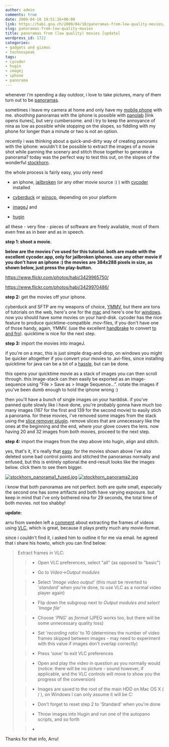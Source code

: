 ```yaml
---
author: admin
comments: true
date: 2009-04-10 19:51:26+00:00
link: https://habi.gna.ch/2009/04/10/panoramas-from-low-quality-movies/
slug: panoramas-from-low-quality-movies
title: panoramas from (low quality) movies [update]
wordpress_id: 1722
categories:
- gadgets and gizmos
- technospeak
tags:
- cycoder
- hugin
- imagej
- iphone
- panorama
---
```


whenever i'm spending a day outdoor, i love to take pictures, many of them turn out to be [panoramas](https://www.flickr.com/photos/habi/tags/panorama).

sometimes i leave my camera at home and only have my [mobile phone](http://www.apple.com/iphone/) with me. shoothing panoramas with the iphone is possible with [panolab](http://linktoapp.com/panolab) [link opens itunes], but very cumbersome. and i try to keep the annoyance of nina as low as possible while stopping on the slopes, so fiddling with my phone for longer than a minute or two is not an option.

recently i was thinking about a quick-and-dirty way of creating panorams with the iphone: wouldn't it be possible to extract the images of a movie shot while panning the scenery and stitch those together to generate a panorama? today was the perfect way to test this out, on the slopes of the wonderful [stockhorn](https://habi.gna.ch/2009/04/10/der-wohl-letzte-skitag-der-with-map/).

the whole process is fairly easy, you only need




    
  * an iphone, [jailbroken](http://howto.wired.com/wiki/Jailbreak_an_iPhone_3G) (or any other movie source :) ) with [cycoder](http://cydia.saurik.com/info/cycorder/) installed

    
  * [cyberduck](http://cyberduck.ch/) or [winscp](http://winscp.net/), depending on your platform

    
  * [imageJ](http://rsbweb.nih.gov/ij/) and

    
  * [hugin](http://hugin.sourceforge.net/)



all these - very fine - pieces of software are freely available, most of them even free as in beer and as in speech.

**step 1:
shoot a movie.**

**below are the movies i've used for this tutorial. both are made with the excellent cycoder.app, only for jailbroken iphones. use any other movie if you don't have an iphone :) the movies are 384x288 pixels in size, as shown below, just press the play-button.**

https://www.flickr.com/photos/habi/3429965750/

https://www.flickr.com/photos/habi/3429970486/

**step 2:**
get the movies off your iphone.

cyberduck and SFTP are my weapons of choice, [YMMV](http://www.urbandictionary.com/define.php?term=ymmv), but there are tons of tutorials on the web, here's one for the [mac](http://www.appleiphoneapps.com/2008/08/how-to-ssh-sftp-a-walkthrough-for-mac-users/) and here's one for [windows](http://www.appleiphoneapps.com/2009/03/accessing-files-on-your-iphone-a-guide-to-sshsftp-for-windows-users-jailbreak/).
now you should have some movies on your hard-disk. cycoder has the nice feature to produce quicktime-compatible .mov-files, if you don't have one of those handy, again, YMMV. (use the excellent [handbrake](http://handbrake.fr/) to convert [to and fro](http://www.dict.cc/?s=to+and+fro)). quicktime is nice for the next step.

**step 3:**
import the movies into imageJ.

if you're on a mac, this is just simple drag-and-drop, on windows you might be quicker altogether if you convert your movies to .avi-files, since installing quicktime for java can be a bit of a [hassle](http://www.google.com/search?client=safari&rls=en-us&q=imageJ+quicktime+windows&ie=UTF-8&oe=UTF-8), but can be done.

this opens your quicktime movie as a stack of images you can then scroll through. this image-stack can then easily be exported as an image-sequence using "File > Save as > Image Sequence...". rotate the images if you've been dumb enough to hold the iphone wrong :)

then you'll have a bunch of single images on your harddisk. if you've panned quite slowly like i have done, you're probably gonna have much too many images (167 for the first and 139 for the second movie) to easily stich a panorama. for these movies, i've removed some images from the stack using the [slice remover plugin](http://rsbweb.nih.gov/ij/plugins/slice-remover.html). remove slices that are unnecessary like the ones at the beginning and the end, where your glove covers the lens. now having 20 and 32 images from both movies, proceed to the next step.

**step 4:**
import the images from the step above into hugin, align and stitch.

yes, that's it, it's really that [easy](http://wiki.panotools.org/Hugin_Assistant_tab). for the movies shown above i've also deleted some bad control points and stitched the panoramas normally and enfused, but this is entirely optional.the end-result looks like the images below. click them to see them bigger.



[![stockhorn_panorama1_fused.jpg](https://habi.gna.ch/wp-content/uploads/2009/04/stockhorn-panorama1-fused1.jpg)](https://habi.gna.ch/wp-content/uploads/2009/04/stockhorn-panorama1-fused.jpg)
[![stockhorn_panorama2.jpg](https://habi.gna.ch/wp-content/uploads/2009/04/stockhorn-panorama21.jpg)](https://habi.gna.ch/wp-content/uploads/2009/04/stockhorn-panorama2.jpg)







i know that both panoramas are not perfect. both are quite small, especially the second one has some artifacts and both have varying exposure. but keep in mind that i've only bothered nina for 29 seconds, the total time of both movies. not too shabby!

**update:**

arru from sweden left a [comment](https://habi.gna.ch/2009/04/10/panoramas-from-low-quality-movies/comment-page-1/#comment-12364) about extracting the frames of videos using [VLC](http://www.videolan.org/vlc/), which is great, because it plays pretty much any movie-format.

since i couldn't find it, i asked him to outline it for me via email. he agreed that i share his howto, which you can find below:


<blockquote>Extract frames in VLC:

> 
> 
    
>   * Open VLC preferences, select "all" (as opposed to "basic")
> 
    
>   * Go to _Video_->_Output modules_
> 
    
>   * Select '_Image video output'_ (this must be reverted to '_standard'_ when you're done, to use VLC as a normal video player again)
> 
    
>   * Flip down the subgroup next to _Output modules and select '_Image file'__
> 
    
>   * Choose _'PNG'_ as _format_ (JPEG works too, but there will be some unnecessary quality loss)
> 
    
>   * Set _'recording ratio'_ to 10 (determines the number of video frames skipped between images - may need to experiment with this value if images don't overlap correctly)
> 
    
>   * Press _'save'_ to exit VLC preferences
> 
    
>   * Open and play the video in question as you normally would (notice: there will be no picture - sound however, if applicable, and the VLC controls will move to show you the progress of the conversion)
> 
    
>   * Images are saved to the root of the main HDD on Mac OS X ( / ), on Windows I can only assume it will be C:
> 
    
>   * Don't forget to reset step 2 to 'Standard' when you're done
> 
    
>   * Throw images into Hugin and run one of the autopano scripts, and so forth
> 
    
>   * 

</blockquote>


Thanks for that info, Arru!


